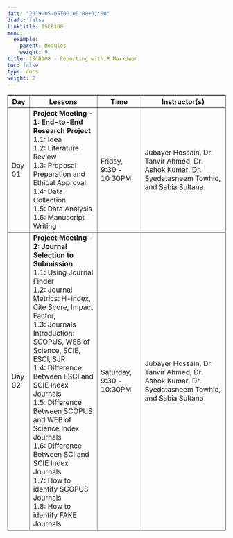 ```yaml
---
date: "2019-05-05T00:00:00+01:00"
draft: false
linktitle: ISCB108
menu:
  example:
    parent: Modules
    weight: 9
title: ISCB108 - Reporting with R Markdwon
toc: false
type: docs
weight: 2
---
```


<table border = "1">
        <tr>
            <th style="text-align:center">Day</th>
            <th style="text-align:center">Lessons</th>
            <th style="text-align:center">Time</th>
            <th style="text-align:center">Instructor(s)</th>
        </tr>
        <tr>
           <td>Day 01</td>
           <td>
           <b>Project Meeting - 1: End-to-End Research Project</b> <br>
           1.1: Idea<br/>
           1.2: Literature Review<br/>
           1.3: Proposal Preparation and Ethical Approval<br/>
           1.4: Data Collection<br/>
           1.5: Data Analysis<br/>
           1.6: Manuscript Writing<br>
           </td>
           <td>
            Friday, 9:30 - 10:30PM
           </td>
           <td>Jubayer Hossain, Dr. Tanvir Ahmed, Dr. Ashok Kumar, Dr. Syedatasneem Towhid, and Sabia Sultana</td>
        </tr>
        <tr>
        <td>Day 02 </td>
        <td>
        <b>Project Meeting - 2: Journal Selection to Submission</b> <br>
        1.1: Using Journal Finder<br/>
        1.2: Journal Metrics: H-index, Cite Score, Impact Factor, <br/>
        1.3: Journals Introduction: SCOPUS, WEB of Science, SCIE, ESCI, SJR<br/>
        1.4: Difference Between ESCI and SCIE Index Journals<br/>
        1.5: Difference Between SCOPUS and WEB of Science Index Journals<br/>
        1.6: Difference Between SCI and SCIE Index Journals<br/>
        1.7: How to identify SCOPUS Journals<br>
        1.8: How to identify FAKE Journals<br>
        </td>
           <td>Saturday, 9:30 - 10:30PM</td>
          <td>Jubayer Hossain, Dr. Tanvir Ahmed, Dr. Ashok Kumar, Dr. Syedatasneem Towhid, and Sabia Sultana</td>
        </tr>
 </table>
